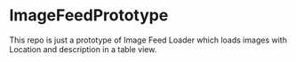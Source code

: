 # ImageFeedPrototype
This repo is just a prototype of Image Feed Loader which loads images with Location and description in a table view. 
